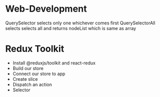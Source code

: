 # Web-Development

QuerySelector selects only one whichever comes first
QuerySelectorAll selects selects all and returns nodeList which is same as array

# Redux Toolkit

- Install @reduxjs/toolkit and react-redux
- Build our store
- Connect our store to app
- Create slice
- Dispatch an action
- Selector
